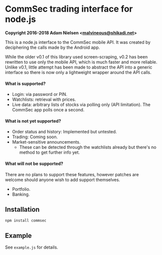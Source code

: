 # CommSec trading interface for node.js
**Copyright 2016-2018 Adam Nielsen <<malvineous@shikadi.net>>**

This is a node.js interface to the CommSec mobile API.  It was created by
deciphering the calls made by the Android app.

While the older v0.1 of this library used screen-scraping, v0.2 has been
rewritten to use only the mobile API, which is much faster and more reliable.
Unlike v0.1, little attempt has been made to abstract the API into a generic
interface so there is now only a lightweight wrapper around the API calls.

#### What is supported?
* Login: via password or PIN.
* Watchlists: retrieval with prices.
* Live data: arbitrary lists of stocks via polling only (API limitation).  The CommSec app polls once a second.

#### What is not yet supported?
* Order status and history: Implemented but untested.
* Trading: Coming soon.
* Market-sensitive announcements.
  * These can be detected through the watchlists already but there's no method to get further info yet.

#### What will not be supported?
There are no plans to support these features, however patches are welcome should anyone wish to add support themselves.
* Portfolio.
* Banking.


Installation
------------

    npm install commsec

Example
-------

See `example.js` for details.
